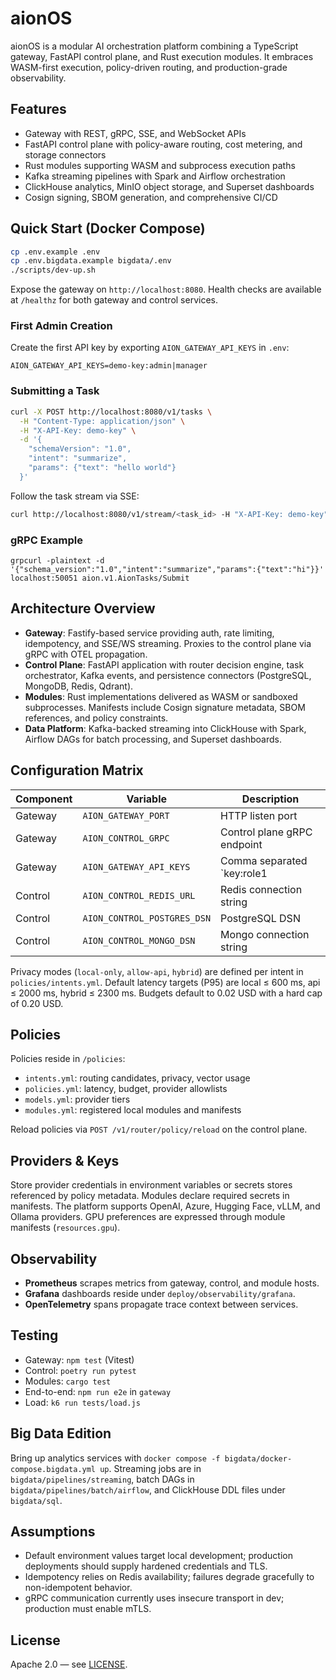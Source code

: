 # aionOS

aionOS is a modular AI orchestration platform combining a TypeScript gateway, FastAPI control plane, and Rust execution modules. It embraces WASM-first execution, policy-driven routing, and production-grade observability.

## Features

- Gateway with REST, gRPC, SSE, and WebSocket APIs
- FastAPI control plane with policy-aware routing, cost metering, and storage connectors
- Rust modules supporting WASM and subprocess execution paths
- Kafka streaming pipelines with Spark and Airflow orchestration
- ClickHouse analytics, MinIO object storage, and Superset dashboards
- Cosign signing, SBOM generation, and comprehensive CI/CD

## Quick Start (Docker Compose)

```bash
cp .env.example .env
cp .env.bigdata.example bigdata/.env
./scripts/dev-up.sh
```

Expose the gateway on `http://localhost:8080`. Health checks are available at `/healthz` for both gateway and control services.

### First Admin Creation

Create the first API key by exporting `AION_GATEWAY_API_KEYS` in `.env`:

```
AION_GATEWAY_API_KEYS=demo-key:admin|manager
```

### Submitting a Task

```bash
curl -X POST http://localhost:8080/v1/tasks \
  -H "Content-Type: application/json" \
  -H "X-API-Key: demo-key" \
  -d '{
    "schemaVersion": "1.0",
    "intent": "summarize",
    "params": {"text": "hello world"}
  }'
```

Follow the task stream via SSE:

```bash
curl http://localhost:8080/v1/stream/<task_id> -H "X-API-Key: demo-key"
```

### gRPC Example

```
grpcurl -plaintext -d '{"schema_version":"1.0","intent":"summarize","params":{"text":"hi"}}' localhost:50051 aion.v1.AionTasks/Submit
```

## Architecture Overview

- **Gateway**: Fastify-based service providing auth, rate limiting, idempotency, and SSE/WS streaming. Proxies to the control plane via gRPC with OTEL propagation.
- **Control Plane**: FastAPI application with router decision engine, task orchestrator, Kafka events, and persistence connectors (PostgreSQL, MongoDB, Redis, Qdrant).
- **Modules**: Rust implementations delivered as WASM or sandboxed subprocesses. Manifests include Cosign signature metadata, SBOM references, and policy constraints.
- **Data Platform**: Kafka-backed streaming into ClickHouse with Spark, Airflow DAGs for batch processing, and Superset dashboards.

## Configuration Matrix

| Component | Variable | Description |
|-----------|----------|-------------|
| Gateway | `AION_GATEWAY_PORT` | HTTP listen port |
| Gateway | `AION_CONTROL_GRPC` | Control plane gRPC endpoint |
| Gateway | `AION_GATEWAY_API_KEYS` | Comma separated `key:role1|role2[:tenant]` |
| Control | `AION_CONTROL_REDIS_URL` | Redis connection string |
| Control | `AION_CONTROL_POSTGRES_DSN` | PostgreSQL DSN |
| Control | `AION_CONTROL_MONGO_DSN` | Mongo connection string |

Privacy modes (`local-only`, `allow-api`, `hybrid`) are defined per intent in `policies/intents.yml`. Default latency targets (P95) are local ≤ 600 ms, api ≤ 2000 ms, hybrid ≤ 2300 ms. Budgets default to 0.02 USD with a hard cap of 0.20 USD.

## Policies

Policies reside in `/policies`:

- `intents.yml`: routing candidates, privacy, vector usage
- `policies.yml`: latency, budget, provider allowlists
- `models.yml`: provider tiers
- `modules.yml`: registered local modules and manifests

Reload policies via `POST /v1/router/policy/reload` on the control plane.

## Providers & Keys

Store provider credentials in environment variables or secrets stores referenced by policy metadata. Modules declare required secrets in manifests. The platform supports OpenAI, Azure, Hugging Face, vLLM, and Ollama providers. GPU preferences are expressed through module manifests (`resources.gpu`).

## Observability

- **Prometheus** scrapes metrics from gateway, control, and module hosts.
- **Grafana** dashboards reside under `deploy/observability/grafana`.
- **OpenTelemetry** spans propagate trace context between services.

## Testing

- Gateway: `npm test` (Vitest)
- Control: `poetry run pytest`
- Modules: `cargo test`
- End-to-end: `npm run e2e` in `gateway`
- Load: `k6 run tests/load.js`

## Big Data Edition

Bring up analytics services with `docker compose -f bigdata/docker-compose.bigdata.yml up`. Streaming jobs are in `bigdata/pipelines/streaming`, batch DAGs in `bigdata/pipelines/batch/airflow`, and ClickHouse DDL files under `bigdata/sql`.

## Assumptions

- Default environment values target local development; production deployments should supply hardened credentials and TLS.
- Idempotency relies on Redis availability; failures degrade gracefully to non-idempotent behavior.
- gRPC communication currently uses insecure transport in dev; production must enable mTLS.

## License

Apache 2.0 — see [LICENSE](LICENSE).
